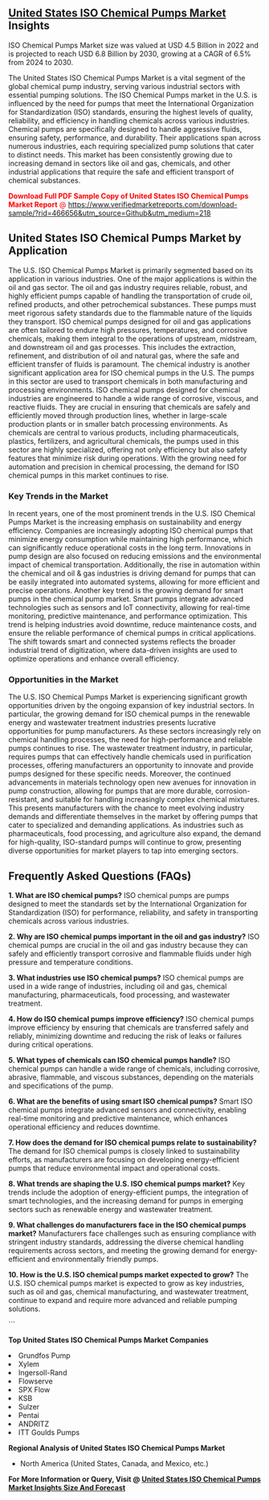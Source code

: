 <h2><a href="https://www.verifiedmarketreports.com/download-sample/?rid=466656&amp;utm_source=Github&amp;utm_medium=218" target="_blank">United States ISO Chemical Pumps Market</a> Insights</h2><p>ISO Chemical Pumps Market size was valued at USD 4.5 Billion in 2022 and is projected to reach USD 6.8 Billion by 2030, growing at a CAGR of 6.5% from 2024 to 2030.</p><p> <p>The United States ISO Chemical Pumps Market is a vital segment of the global chemical pump industry, serving various industrial sectors with essential pumping solutions. The ISO Chemical Pumps market in the U.S. is influenced by the need for pumps that meet the International Organization for Standardization (ISO) standards, ensuring the highest levels of quality, reliability, and efficiency in handling chemicals across various industries. Chemical pumps are specifically designed to handle aggressive fluids, ensuring safety, performance, and durability. Their applications span across numerous industries, each requiring specialized pump solutions that cater to distinct needs. This market has been consistently growing due to increasing demand in sectors like oil and gas, chemicals, and other industrial applications that require the safe and efficient transport of chemical substances. <p><span class=""><span style="color: #ff0000;"><strong>Download Full PDF Sample Copy of United States ISO Chemical Pumps Market Report</strong> @ </span><a href="https://www.verifiedmarketreports.com/download-sample/?rid=466656&amp;utm_source=Github&amp;utm_medium=218" target="_blank">https://www.verifiedmarketreports.com/download-sample/?rid=466656&amp;utm_source=Github&amp;utm_medium=218</a></span></p></p> <h2>United States ISO Chemical Pumps Market by Application</h2> <p>The U.S. ISO Chemical Pumps Market is primarily segmented based on its application in various industries. One of the major applications is within the oil and gas sector. The oil and gas industry requires reliable, robust, and highly efficient pumps capable of handling the transportation of crude oil, refined products, and other petrochemical substances. These pumps must meet rigorous safety standards due to the flammable nature of the liquids they transport. ISO chemical pumps designed for oil and gas applications are often tailored to endure high pressures, temperatures, and corrosive chemicals, making them integral to the operations of upstream, midstream, and downstream oil and gas processes. This includes the extraction, refinement, and distribution of oil and natural gas, where the safe and efficient transfer of fluids is paramount. The chemical industry is another significant application area for ISO chemical pumps in the U.S. The pumps in this sector are used to transport chemicals in both manufacturing and processing environments. ISO chemical pumps designed for chemical industries are engineered to handle a wide range of corrosive, viscous, and reactive fluids. They are crucial in ensuring that chemicals are safely and efficiently moved through production lines, whether in large-scale production plants or in smaller batch processing environments. As chemicals are central to various products, including pharmaceuticals, plastics, fertilizers, and agricultural chemicals, the pumps used in this sector are highly specialized, offering not only efficiency but also safety features that minimize risk during operations. With the growing need for automation and precision in chemical processing, the demand for ISO chemical pumps in this market continues to rise. <h3>Key Trends in the Market</h3> <p>In recent years, one of the most prominent trends in the U.S. ISO Chemical Pumps Market is the increasing emphasis on sustainability and energy efficiency. Companies are increasingly adopting ISO chemical pumps that minimize energy consumption while maintaining high performance, which can significantly reduce operational costs in the long term. Innovations in pump design are also focused on reducing emissions and the environmental impact of chemical transportation. Additionally, the rise in automation within the chemical and oil & gas industries is driving demand for pumps that can be easily integrated into automated systems, allowing for more efficient and precise operations. Another key trend is the growing demand for smart pumps in the chemical pump market. Smart pumps integrate advanced technologies such as sensors and IoT connectivity, allowing for real-time monitoring, predictive maintenance, and performance optimization. This trend is helping industries avoid downtime, reduce maintenance costs, and ensure the reliable performance of chemical pumps in critical applications. The shift towards smart and connected systems reflects the broader industrial trend of digitization, where data-driven insights are used to optimize operations and enhance overall efficiency. <h3>Opportunities in the Market</h3> <p>The U.S. ISO Chemical Pumps Market is experiencing significant growth opportunities driven by the ongoing expansion of key industrial sectors. In particular, the growing demand for ISO chemical pumps in the renewable energy and wastewater treatment industries presents lucrative opportunities for pump manufacturers. As these sectors increasingly rely on chemical handling processes, the need for high-performance and reliable pumps continues to rise. The wastewater treatment industry, in particular, requires pumps that can effectively handle chemicals used in purification processes, offering manufacturers an opportunity to innovate and provide pumps designed for these specific needs. Moreover, the continued advancements in materials technology open new avenues for innovation in pump construction, allowing for pumps that are more durable, corrosion-resistant, and suitable for handling increasingly complex chemical mixtures. This presents manufacturers with the chance to meet evolving industry demands and differentiate themselves in the market by offering pumps that cater to specialized and demanding applications. As industries such as pharmaceuticals, food processing, and agriculture also expand, the demand for high-quality, ISO-standard pumps will continue to grow, presenting diverse opportunities for market players to tap into emerging sectors. <h2>Frequently Asked Questions (FAQs)</h2> <p><strong>1. What are ISO chemical pumps?</strong> ISO chemical pumps are pumps designed to meet the standards set by the International Organization for Standardization (ISO) for performance, reliability, and safety in transporting chemicals across various industries.</p> <p><strong>2. Why are ISO chemical pumps important in the oil and gas industry?</strong> ISO chemical pumps are crucial in the oil and gas industry because they can safely and efficiently transport corrosive and flammable fluids under high pressure and temperature conditions.</p> <p><strong>3. What industries use ISO chemical pumps?</strong> ISO chemical pumps are used in a wide range of industries, including oil and gas, chemical manufacturing, pharmaceuticals, food processing, and wastewater treatment.</p> <p><strong>4. How do ISO chemical pumps improve efficiency?</strong> ISO chemical pumps improve efficiency by ensuring that chemicals are transferred safely and reliably, minimizing downtime and reducing the risk of leaks or failures during critical operations.</p> <p><strong>5. What types of chemicals can ISO chemical pumps handle?</strong> ISO chemical pumps can handle a wide range of chemicals, including corrosive, abrasive, flammable, and viscous substances, depending on the materials and specifications of the pump.</p> <p><strong>6. What are the benefits of using smart ISO chemical pumps?</strong> Smart ISO chemical pumps integrate advanced sensors and connectivity, enabling real-time monitoring and predictive maintenance, which enhances operational efficiency and reduces downtime.</p> <p><strong>7. How does the demand for ISO chemical pumps relate to sustainability?</strong> The demand for ISO chemical pumps is closely linked to sustainability efforts, as manufacturers are focusing on developing energy-efficient pumps that reduce environmental impact and operational costs.</p> <p><strong>8. What trends are shaping the U.S. ISO chemical pumps market?</strong> Key trends include the adoption of energy-efficient pumps, the integration of smart technologies, and the increasing demand for pumps in emerging sectors such as renewable energy and wastewater treatment.</p> <p><strong>9. What challenges do manufacturers face in the ISO chemical pumps market?</strong> Manufacturers face challenges such as ensuring compliance with stringent industry standards, addressing the diverse chemical handling requirements across sectors, and meeting the growing demand for energy-efficient and environmentally friendly pumps.</p> <p><strong>10. How is the U.S. ISO chemical pumps market expected to grow?</strong> The U.S. ISO chemical pumps market is expected to grow as key industries, such as oil and gas, chemical manufacturing, and wastewater treatment, continue to expand and require more advanced and reliable pumping solutions.</p> ```</p><p><strong>Top United States ISO Chemical Pumps Market Companies</strong></p><div data-test-id=""><p><li>Grundfos Pump</li><li> Xylem</li><li> Ingersoll-Rand</li><li> Flowserve</li><li> SPX Flow</li><li> KSB</li><li> Sulzer</li><li> Pentai</li><li> ANDRITZ</li><li> ITT Goulds Pumps</li></p><div><strong>Regional Analysis of&nbsp;United States ISO Chemical Pumps Market</strong></div><ul><li dir="ltr"><p dir="ltr">North America&nbsp;(United States, Canada, and Mexico, etc.)</p></li></ul><p><strong>For More Information or Query, Visit @&nbsp;</strong><strong><a href="https://www.verifiedmarketreports.com/product/iso-chemical-pumps-market/?utm_source=Github&amp;utm_medium=218" target="_blank">United States ISO Chemical Pumps Market Insights Size And Forecast</a></strong></p></div>

